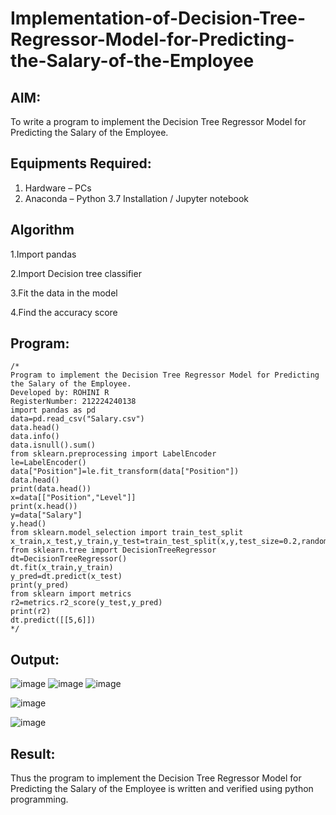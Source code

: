 # Implementation-of-Decision-Tree-Regressor-Model-for-Predicting-the-Salary-of-the-Employee

## AIM:
To write a program to implement the Decision Tree Regressor Model for Predicting the Salary of the Employee.

## Equipments Required:
1. Hardware – PCs
2. Anaconda – Python 3.7 Installation / Jupyter notebook

## Algorithm
1.Import pandas

2.Import Decision tree classifier

3.Fit the data in the model

4.Find the accuracy score

## Program:
```
/*
Program to implement the Decision Tree Regressor Model for Predicting the Salary of the Employee.
Developed by: ROHINI R 
RegisterNumber: 212224240138
import pandas as pd
data=pd.read_csv("Salary.csv")
data.head()
data.info()
data.isnull().sum()
from sklearn.preprocessing import LabelEncoder
le=LabelEncoder()
data["Position"]=le.fit_transform(data["Position"])
data.head()
print(data.head())
x=data[["Position","Level"]]
print(x.head())
y=data["Salary"]
y.head()
from sklearn.model_selection import train_test_split
x_train,x_test,y_train,y_test=train_test_split(x,y,test_size=0.2,random_state=2)
from sklearn.tree import DecisionTreeRegressor
dt=DecisionTreeRegressor()
dt.fit(x_train,y_train)
y_pred=dt.predict(x_test)
print(y_pred)
from sklearn import metrics
r2=metrics.r2_score(y_test,y_pred)
print(r2)
dt.predict([[5,6]])
*/
```

## Output:
![image](https://github.com/user-attachments/assets/f2f232c1-4bed-4ebd-8e84-931ddc5304c8)
![image](https://github.com/user-attachments/assets/6d8ea77b-029e-494f-8532-44bc1fb51c1d)
![image](https://github.com/user-attachments/assets/12c878e3-9253-438d-a308-cdbe4f31faa3)

![image](https://github.com/user-attachments/assets/fde59533-ad50-46e4-a5b7-62983b11b640)

![image](https://github.com/user-attachments/assets/a365fb43-60bc-4175-ba24-a7a2182bee38)

## Result:
Thus the program to implement the Decision Tree Regressor Model for Predicting the Salary of the Employee is written and verified using python programming.
